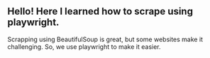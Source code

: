 ## Hello! Here I learned how to scrape using playwright.
Scrapping using BeautifulSoup is great, but some websites make it challenging. So, we use playwright to make it easier. 
